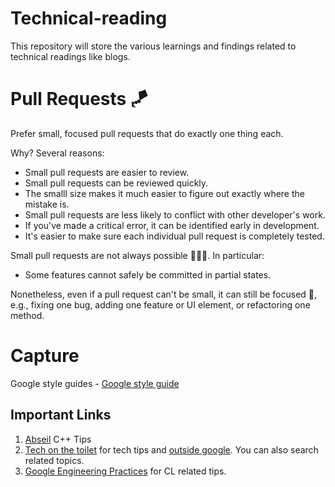 # Technical-reading
This repository will store the various learnings and findings related to technical readings like blogs.

# Pull Requests 🪁

Prefer small, focused pull requests that do exactly one thing each. 

Why? Several reasons:
- Small pull requests are easier to review.
- Small pull requests can be reviewed quickly.
- The smalll size makes it much easier to figure out exactly where the mistake is.
- Small pull requests are less likely to conflict with other developer's work.
- If you've made a critical error, it can be identified early in development.
- It's easier to make sure each individual pull request is completely tested.

Small pull requests are not always possible 🙅🏽‍♀️. In particular:
- Some features cannot safely be committed in partial states.

Nonetheless, even if a pull request can't be small, it can still be focused 🤔, e.g., fixing one bug, adding one feature or UI element, or refactoring one method.

# Capture

Google style guides - [Google style guide](https://google.github.io/styleguide/)


## Important Links

1. [Abseil](https://abseil.io/tips/) C++ Tips
2. [Tech on the toilet](https://testing.googleblog.com/) for tech tips and [outside google](https://testing.googleblog.com/search/label/TotT). You can also search related topics.
3. [Google Engineering Practices](https://google.github.io/eng-practices/) for CL related tips.